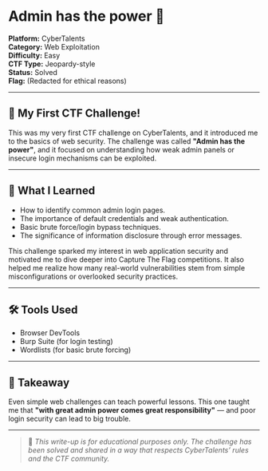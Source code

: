 # Admin has the power 🔐

**Platform:** CyberTalents  
**Category:** Web Exploitation  
**Difficulty:** Easy  
**CTF Type:** Jeopardy-style  
**Status:** Solved  
**Flag:** (Redacted for ethical reasons)

---

## 🏁 My First CTF Challenge!

This was my very first CTF challenge on CyberTalents, and it introduced me to the basics of web security. The challenge was called **"Admin has the power"**, and it focused on understanding how weak admin panels or insecure login mechanisms can be exploited.

---

## 🧠 What I Learned

- How to identify common admin login pages.
- The importance of default credentials and weak authentication.
- Basic brute force/login bypass techniques.
- The significance of information disclosure through error messages.

This challenge sparked my interest in web application security and motivated me to dive deeper into Capture The Flag competitions. It also helped me realize how many real-world vulnerabilities stem from simple misconfigurations or overlooked security practices.

---

## 🛠️ Tools Used

- Browser DevTools
- Burp Suite (for login testing)
- Wordlists (for basic brute forcing)

---

## 📌 Takeaway

Even simple web challenges can teach powerful lessons. This one taught me that **"with great admin power comes great responsibility"** — and poor login security can lead to big trouble.

---

> 💬 *This write-up is for educational purposes only. The challenge has been solved and shared in a way that respects CyberTalents’ rules and the CTF community.*
